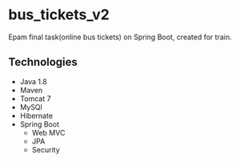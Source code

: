 # bus_tickets_v2

<p>Epam final task(online bus tickets) on Spring Boot, created for train.</p>

<h2>Technologies</h2>
<ul>
 <li>Java 1.8</li>
 <li>Maven</li>
  <li>Tomcat 7</li>
   <li>MySQl</li>
    <li>Hibernate</li>
     <li>
        Spring Boot
        <ul>
            <li>Web MVC</li>
            <li>JPA</li>
            <li>Security
        </ul>
        
 </ul>

